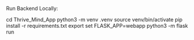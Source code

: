 Run Backend Locally:

cd Thrive_Mind_App
python3 -m venv .venv
source venv/bin/activate
pip install -r requirements.txt
export set FLASK_APP=webapp
python3 -m flask run
